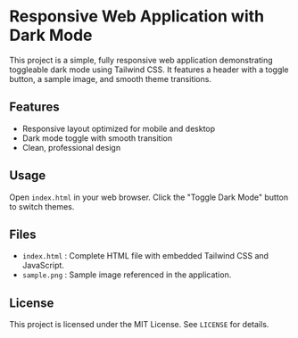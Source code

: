 # Responsive Web Application with Dark Mode

This project is a simple, fully responsive web application demonstrating toggleable dark mode using Tailwind CSS. It features a header with a toggle button, a sample image, and smooth theme transitions.

## Features
- Responsive layout optimized for mobile and desktop
- Dark mode toggle with smooth transition
- Clean, professional design

## Usage
Open `index.html` in your web browser. Click the "Toggle Dark Mode" button to switch themes.

## Files
- `index.html` : Complete HTML file with embedded Tailwind CSS and JavaScript.
- `sample.png` : Sample image referenced in the application.

## License
This project is licensed under the MIT License. See `LICENSE` for details.
